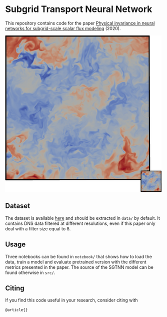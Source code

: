# Subgrid Transport Neural Network

This repository contains code for the paper [Physical invariance in neural networks for subgrid-scale scalar flux modeling](https://arxiv.org/abs/2010.04663) (2020).

<img src="data/fig/subgrid_turbulence.png?raw=true" width="500">

## Dataset

The dataset is available [here](https://zenodo.org/record/4067946) and should be extracted in ``data/`` by default. It contains DNS data filtered at different resolutions, even if this paper only deal with a filter size equal to 8.

## Usage

Three notebooks can be found in ``notebook/`` that shows how to load the data, train a model and evaluate pretrained version with the different metrics presented in the paper. 
The source of the SGTNN model can be found otherwise in ``src/``.

## Citing

If you find this code useful in your research, consider citing with
```
@article{}
```
